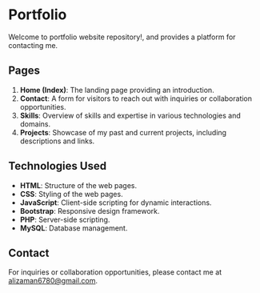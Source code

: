 # Portfolio

Welcome to portfolio website repository!, and provides a platform for contacting me.

## Pages

1. **Home (Index)**: The landing page providing an introduction.
2. **Contact**: A form for visitors to reach out with inquiries or collaboration opportunities.
3. **Skills**: Overview of skills and expertise in various technologies and domains.
4. **Projects**: Showcase of my past and current projects, including descriptions and links.

## Technologies Used

- **HTML**: Structure of the web pages.
- **CSS**: Styling of the web pages.
- **JavaScript**: Client-side scripting for dynamic interactions.
- **Bootstrap**: Responsive design framework.
- **PHP**: Server-side scripting.
- **MySQL**: Database management.

## Contact

For inquiries or collaboration opportunities, please contact me at [alizaman6780@gmail.com](mailto:alizaman6780@gmail.com).

